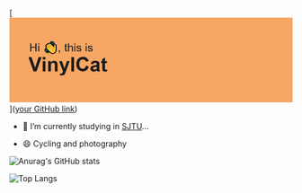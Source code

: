 [![MasterHead](https://github.com/VinylCat/VinylCat/blob/main/header.png)]([your GitHub link](https://github.com/VinylCat/))



- 🔭 I’m currently studying in [SJTU](https://www.sjtu.edu.cn/)...

- 😄 Cycling and photography

![Anurag's GitHub stats](https://github-readme-stats.vercel.app/api?username=VinylCat\&bg_color=30,e96443,904e95\&title_color=fff\&text_color=fff)


![Top Langs](https://github-readme-stats.vercel.app/api/top-langs/?username=VinylCat&layout=compact)
<!--
**VinylCat/VinylCat** is a ✨ _special_ ✨ repository because its `README.md` (this file) appears on your GitHub profile.

Here are some ideas to get you started:

- 🔭 I’m currently working on ...
- 🌱 I’m currently learning ...
- 👯 I’m looking to collaborate on ...
- 🤔 I’m looking for help with ...
- 💬 Ask me about ...
- 📫 How to reach me: ...
- 😄 Pronouns: ...
- ⚡ Fun fact: ...
-->

